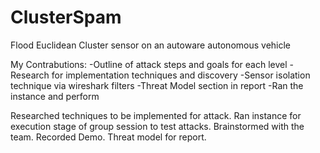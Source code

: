 # ClusterSpam

Flood Euclidean Cluster sensor on an autoware autonomous vehicle

My Contrabutions:
-Outline of attack steps and goals for each level
-Research for implementation techniques and discovery
-Sensor isolation technique via wireshark filters
-Threat Model section in report
-Ran the instance and perform


Researched techniques to be implemented for attack. Ran instance for execution stage of group session to test attacks. Brainstormed with the team. Recorded Demo. Threat model for report.
